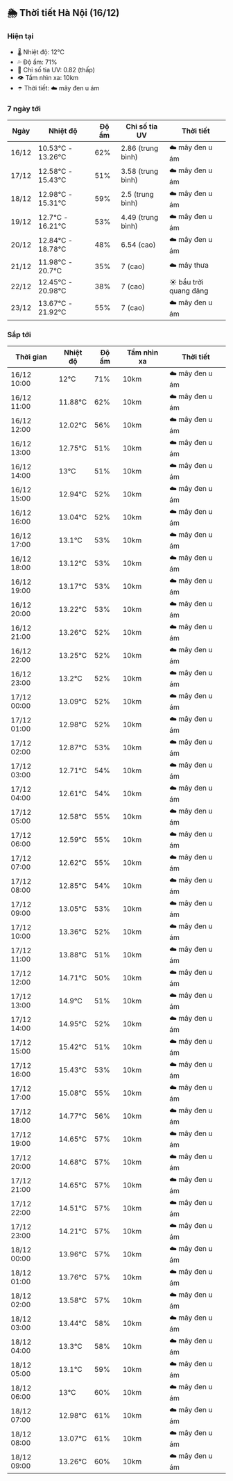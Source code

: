## 🌦️ Thời tiết Hà Nội (16/12)

### Hiện tại

- 🌡️ Nhiệt độ: 12℃
- 💦 Độ ẩm: 71%
- 🌟 Chỉ số tia UV: 0.82 (thấp)
- 👁️ Tầm nhìn xa: 10km
- ☂️ Thời tiết: ☁️ mây đen u ám

### 7 ngày tới

| Ngày | Nhiệt độ | Độ ẩm | Chỉ số tia UV | Thời tiết |
| --- | --- | --- | --- | --- |
| 16/12 | 10.53℃ - 13.26℃ | 62% | 2.86 (trung bình) | ☁️ mây đen u ám |
| 17/12 | 12.58℃ - 15.43℃ | 51% | 3.58 (trung bình) | ☁️ mây đen u ám |
| 18/12 | 12.98℃ - 15.31℃ | 59% | 2.5 (trung bình) | ☁️ mây đen u ám |
| 19/12 | 12.7℃ - 16.21℃ | 53% | 4.49 (trung bình) | ☁️ mây đen u ám |
| 20/12 | 12.84℃ - 18.78℃ | 48% | 6.54 (cao) | ☁️ mây đen u ám |
| 21/12 | 11.98℃ - 20.7℃ | 35% | 7 (cao) | ☁️ mây thưa |
| 22/12 | 12.45℃ - 20.98℃ | 38% | 7 (cao) | ☀️ bầu trời quang đãng |
| 23/12 | 13.67℃ - 21.92℃ | 55% | 7 (cao) | ☁️ mây đen u ám |

### Sắp tới

| Thời gian | Nhiệt độ | Độ ẩm | Tầm nhìn xa | Thời tiết |
| --- | --- | --- | --- | --- |
| 16/12 10:00 | 12℃ | 71% | 10km | ☁️ mây đen u ám |
| 16/12 11:00 | 11.88℃ | 62% | 10km | ☁️ mây đen u ám |
| 16/12 12:00 | 12.02℃ | 56% | 10km | ☁️ mây đen u ám |
| 16/12 13:00 | 12.75℃ | 51% | 10km | ☁️ mây đen u ám |
| 16/12 14:00 | 13℃ | 51% | 10km | ☁️ mây đen u ám |
| 16/12 15:00 | 12.94℃ | 52% | 10km | ☁️ mây đen u ám |
| 16/12 16:00 | 13.04℃ | 52% | 10km | ☁️ mây đen u ám |
| 16/12 17:00 | 13.1℃ | 53% | 10km | ☁️ mây đen u ám |
| 16/12 18:00 | 13.12℃ | 53% | 10km | ☁️ mây đen u ám |
| 16/12 19:00 | 13.17℃ | 53% | 10km | ☁️ mây đen u ám |
| 16/12 20:00 | 13.22℃ | 53% | 10km | ☁️ mây đen u ám |
| 16/12 21:00 | 13.26℃ | 52% | 10km | ☁️ mây đen u ám |
| 16/12 22:00 | 13.25℃ | 52% | 10km | ☁️ mây đen u ám |
| 16/12 23:00 | 13.2℃ | 52% | 10km | ☁️ mây đen u ám |
| 17/12 00:00 | 13.09℃ | 52% | 10km | ☁️ mây đen u ám |
| 17/12 01:00 | 12.98℃ | 52% | 10km | ☁️ mây đen u ám |
| 17/12 02:00 | 12.87℃ | 53% | 10km | ☁️ mây đen u ám |
| 17/12 03:00 | 12.71℃ | 54% | 10km | ☁️ mây đen u ám |
| 17/12 04:00 | 12.61℃ | 54% | 10km | ☁️ mây đen u ám |
| 17/12 05:00 | 12.58℃ | 55% | 10km | ☁️ mây đen u ám |
| 17/12 06:00 | 12.59℃ | 55% | 10km | ☁️ mây đen u ám |
| 17/12 07:00 | 12.62℃ | 55% | 10km | ☁️ mây đen u ám |
| 17/12 08:00 | 12.85℃ | 54% | 10km | ☁️ mây đen u ám |
| 17/12 09:00 | 13.05℃ | 53% | 10km | ☁️ mây đen u ám |
| 17/12 10:00 | 13.36℃ | 52% | 10km | ☁️ mây đen u ám |
| 17/12 11:00 | 13.88℃ | 51% | 10km | ☁️ mây đen u ám |
| 17/12 12:00 | 14.71℃ | 50% | 10km | ☁️ mây đen u ám |
| 17/12 13:00 | 14.9℃ | 51% | 10km | ☁️ mây đen u ám |
| 17/12 14:00 | 14.95℃ | 52% | 10km | ☁️ mây đen u ám |
| 17/12 15:00 | 15.42℃ | 51% | 10km | ☁️ mây đen u ám |
| 17/12 16:00 | 15.43℃ | 53% | 10km | ☁️ mây đen u ám |
| 17/12 17:00 | 15.08℃ | 55% | 10km | ☁️ mây đen u ám |
| 17/12 18:00 | 14.77℃ | 56% | 10km | ☁️ mây đen u ám |
| 17/12 19:00 | 14.65℃ | 57% | 10km | ☁️ mây đen u ám |
| 17/12 20:00 | 14.68℃ | 57% | 10km | ☁️ mây đen u ám |
| 17/12 21:00 | 14.65℃ | 57% | 10km | ☁️ mây đen u ám |
| 17/12 22:00 | 14.51℃ | 57% | 10km | ☁️ mây đen u ám |
| 17/12 23:00 | 14.21℃ | 57% | 10km | ☁️ mây đen u ám |
| 18/12 00:00 | 13.96℃ | 57% | 10km | ☁️ mây đen u ám |
| 18/12 01:00 | 13.76℃ | 57% | 10km | ☁️ mây đen u ám |
| 18/12 02:00 | 13.58℃ | 57% | 10km | ☁️ mây đen u ám |
| 18/12 03:00 | 13.44℃ | 58% | 10km | ☁️ mây đen u ám |
| 18/12 04:00 | 13.3℃ | 58% | 10km | ☁️ mây đen u ám |
| 18/12 05:00 | 13.1℃ | 59% | 10km | ☁️ mây đen u ám |
| 18/12 06:00 | 13℃ | 60% | 10km | ☁️ mây đen u ám |
| 18/12 07:00 | 12.98℃ | 61% | 10km | ☁️ mây đen u ám |
| 18/12 08:00 | 13.07℃ | 61% | 10km | ☁️ mây đen u ám |
| 18/12 09:00 | 13.26℃ | 60% | 10km | ☁️ mây đen u ám |
